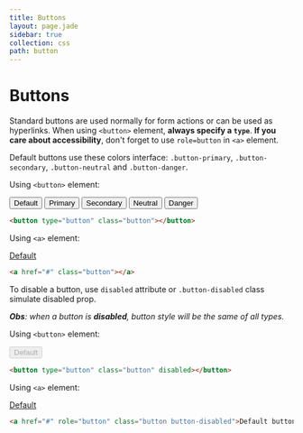```yaml
---
title: Buttons
layout: page.jade
sidebar: true
collection: css
path: button
---
```


# Buttons

Standard buttons are used normally for form actions or can be used as hyperlinks.
When using `<button>` element, **always specify a `type`**. **If you care about accessibility**, don't forget to use `role=button` in `<a>` element.

Default buttons use these colors interface: `.button-primary`, `.button-secondary`, `.button-neutral` and `.button-danger`.

Using `<button>` element:

<div class="example">
  <button type="button" class="button">Default</button>
  <button type="button" class="button button-primary">Primary</button>
  <button type="button" class="button button-secondary">Secondary</button>
  <button type="button" class="button button-neutral">Neutral</button>
  <button type="button" class="button button-danger">Danger</button>
</div>

```html
<button type="button" class="button"></button>
```

Using `<a>` element:

<div class="example">
  <a href="#" role="button" class="button">Default</a>
</div>

```html
<a href="#" class="button"></a>
```

To disable a button, use `disabled` attribute or `.button-disabled` class simulate disabled prop.

_**Obs**: when a button is **disabled**, button style will be the same of all types._

Using `<button>` element:

<div class="example">
  <button disabled type="button" class="button">Default</button>
</div>

```html
<button type="button" class="button" disabled></button>
```

Using `<a>` element:

<div class="example">
  <a href="#" role="button" class="button button-disabled">Default</a>
</div>

```html
<a href="#" role="button" class="button button-disabled">Default button</a>
```
